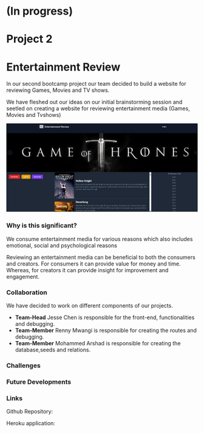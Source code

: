 # (In progress)
# Project 2
# Entertainment Review

<p>In our second bootcamp project our team decided to build a website for reviewing Games, Movies and TV shows.</p>
<p>We have fleshed out our ideas on our initial brainstorming session and seetled on creating a website for reviewing entertainment media (Games, Movies and Tvshows)</p>

![image](images/homepage.png)

### Why is this significant?

<p>We consume entertainment media for various reasons which also includes emotional, social and psychological reasons </p>

<p>Reviewing an entertainment media can be beneficial to both the consumers and creators. For consumers it can provide value for money and time. Whereas, for creators it can provide insight for improvement and engagement.</p>


### Collaboration
<p>We have decided to work on different components of our projects.</p>

* <b>Team-Head</b> Jesse Chen is responsible for the front-end, functionalities and debugging.
* <b>Team-Member</b> Renny Mwangi is responsible for creating the routes and debugging.
* <b>Team-Member</b> Mohammed Arshad is responsible for creating the database,seeds and relations.

### Challenges

### Future Developments

### Links
Github Repository:

Heroku application:

